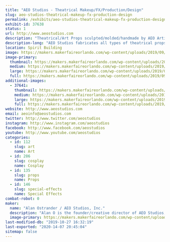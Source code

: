 ```yaml
---
title: "AEO Studios - Theatrical Makeup/FX/Production/Design"
slug: aeo-studios-theatrical-makeup-fx-production-design
permalink: /exhibits/aeo-studios-theatrical-makeup-fx-production-design/
exhibit-id: 37638
status: 1
url: http://www.aeostudios.com
description: "Theatrical/Art Props sculpted/molded/handmade by AEO Artists"
description-long: "AEO Studios fabricates all types of theatrical props/art pieces/masks/lifecasts/costume accessories and more using a wide variety of molding materials and techniques.  Our work has been featured on-stage and in film/tv productions around the world.  We will have many unique prop pieces for sale, as well as different molds and materials used to make them to show the process."
location: Spirit Building
image: https://makers.makerfaireorlando.com/wp-content/uploads/2019/09/hot-hands-1logo.jpg
image-primary:
  thumbnail: https://makers.makerfaireorlando.com/wp-content/uploads/2019/09/hot-hands-1logo-150x150.jpg
  medium: https://makers.makerfaireorlando.com/wp-content/uploads/2019/09/hot-hands-1logo-298x300.jpg
  large: https://makers.makerfaireorlando.com/wp-content/uploads/2019/09/hot-hands-1logo.jpg
  full: https://makers.makerfaireorlando.com/wp-content/uploads/2019/09/hot-hands-1logo.jpg
additional-images:
  - 37641:
    thumbnail: https://makers.makerfaireorlando.com/wp-content/uploads/2019/09/book-0718-3-150x150.jpg
    medium: https://makers.makerfaireorlando.com/wp-content/uploads/2019/09/book-0718-3-225x300.jpg
    large: https://makers.makerfaireorlando.com/wp-content/uploads/2019/09/book-0718-3.jpg
    full: https://makers.makerfaireorlando.com/wp-content/uploads/2019/09/book-0718-3.jpg
website: http://www.aeostudios.com
email: aeoinfo@aeostudios.com
twitter: http://www.twitter.com/aeostudios
instagram: http://www.instagram.com/aeostudios
facebook: http://www.facebook.com/aeostudios
youtube: http://www.youtube.com/aeostudios
categories:
  - id: 112
    slug: art
    name: Art
  - id: 286
    slug: cosplay
    name: Cosplay
  - id: 135
    slug: props
    name: Props
  - id: 146
    slug: special-effects
    name: Special Effects
combat-robot: 0
maker:
  name: "Alan Ostrander / AEO Studios, Inc."
  description: "Alan O is the founder/creative director of AEO Studios, Inc.  AEO is a Theatrical Makeup/Special FX/Prop & Production Company located in Orlando for 23+years.  With a retail showroom & production center in E Orlando, AEO fabricates all types of custom props/set pieces/costume accessories and more using a wide range of molding materials and methods."
  image-primary: https://makers.makerfaireorlando.com/wp-content/uploads/2019/09/logo-small-digital.jpg
last-modified-db: "2019-10-27 16:32:19"
last-exported: "2020-14-07 20:45:04"
sitemap: false
---
```

